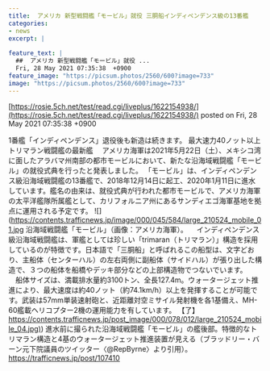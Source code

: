 ```yaml
---
title:  アメリカ 新型戦闘艦「モービル」就役 三胴船インディペンデンス級の13番艦  
categories:
- news
excerpt: |
  
feature_text: |
  ##  アメリカ 新型戦闘艦「モービル」就役 ...
  Fri, 28 May 2021 07:35:38  +0900
feature_image: "https://picsum.photos/2560/600?image=733"
image: "https://picsum.photos/2560/600?image=733"
---
```


[https://rosie.5ch.net/test/read.cgi/liveplus/1622154938/](https://rosie.5ch.net/test/read.cgi/liveplus/1622154938/)
posted on Fri, 28 May 2021 07:35:38  +0900

<!--more-->

1番艦「インディペンデンス」退役後も新造は続きます。 最大速力40ノット以上 トリマラン戦闘艦の最新艦 　アメリカ海軍は2021年5月22日（土）、メキシコ湾に面したアラバマ州南部の都市モービルにおいて、新たな沿海域戦闘艦「モービル」の就役式典を行ったと発表しました。 「モービル」は、インディペンデンス級沿海域戦闘艦の13番艦で、2018年12月14日に起工、2020年1月11日に進水しています。艦名の由来は、就役式典が行われた都市モービルで、アメリカ海軍の太平洋艦隊所属艦として、カリフォルニア州にあるサンディエゴ海軍基地を拠点に運用される予定です。 ![](https://contents.trafficnews.jp/image/000/045/584/large_210524_mobile_01.jpg 沿海域戦闘艦「モービル」（画像：アメリカ海軍）。 　インディペンデンス級沿海域戦闘艦は、軍艦としては珍しい「trimaran（トリマラン）」構造を採用しているのが特徴です。日本語で「三胴船」と呼ばれるこの船型は、文字どおり、主船体（センターハル）の左右両側に副船体（サイドハル）が張り出した構造で、３つの船体を船橋やデッキ部分などの上部構造物でつないでいます。 　船体サイズは、満載排水量約3100トン、全長127.4m。ウォータージェット推進により、最大速度は約40ノット（約74.1km/h）以上を発揮することが可能です。武装は57mm単装速射砲と、近距離対空ミサイル発射機を各1基備え、MH-60艦載ヘリコプター2機の運用能力を有しています。 【了】 [https://contents.trafficnews.jp/post_image/000/078/012/large_210524_mobile_04.jpg)](https://contents.trafficnews.jp/post_image/000/078/012/large_210524_mobile_04.jpg)) 進水前に撮られた沿海域戦闘艦「モービル」の艦後部。特徴的なトリマラン構造と4基のウォータージェット推進装置が見える（ブラッドリー・バーン元下院議員のツイッター〈@RepByrne〉より引用）。 https://trafficnews.jp/post/107410
